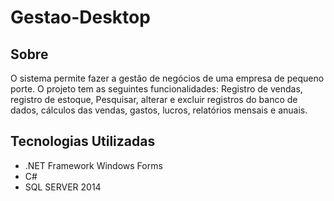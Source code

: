 # Gestao-Desktop

## Sobre
O sistema permite fazer a gestão de negócios de uma empresa de pequeno porte. O projeto tem as seguintes funcionalidades:  Registro de vendas, registro de estoque, Pesquisar, alterar e excluir registros do banco de dados, cálculos das vendas, gastos, lucros, relatórios mensais e anuais.

## Tecnologias Utilizadas
- .NET Framework Windows Forms
- C#
- SQL SERVER 2014
